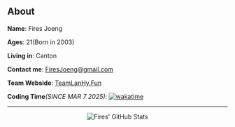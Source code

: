 ## About

**Name**: Fires Joeng  

**Ages**: 21(Born in 2003)  

**Living in**: Canton  

**Contact me**: FiresJoeng@gmail.com  

**Team Webside**: [TeamLanHy.Fun](http://TeamLanHy.Fun)

**Coding Time**_(SINCE MAR 7 2025)_: [![wakatime](https://wakatime.com/badge/user/55f19e0b-1919-4212-a045-db07aa73f727.svg)](https://wakatime.com/@FiresJoeng)

---
<div align="center">

![Fires' GitHub Stats](https://github-readme-stats-git-master-fires-projects-94a8f1a6.vercel.app/api?username=FiresJoeng&include_all_commits=true)

</div>

